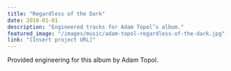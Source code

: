 ```yaml
---
title: "Regardless of the Dark"
date: 2010-01-01
description: "Engineered tracks for Adam Topol’s album."
featured_image: "/images/music/adam-topol-regardless-of-the-dark.jpg"  # Placeholder for artwork
link: "[Insert project URL]"
---
```

Provided engineering for this album by Adam Topol.